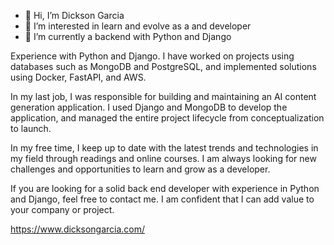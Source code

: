 - 👋 Hi, I’m Dickson Garcia
- 👀 I’m interested in learn and evolve as a and developer 
- 🌱 I’m currently a backend with Python and Django

Experience with Python and Django. I have worked on projects using databases such as MongoDB and PostgreSQL, and implemented solutions using Docker, FastAPI, and AWS.

In my last job, I was responsible for building and maintaining an AI content generation application. I used Django and MongoDB to develop the application, and managed the entire project lifecycle from conceptualization to launch.

In my free time, I keep up to date with the latest trends and technologies in my field through readings and online courses. I am always looking for new challenges and opportunities to learn and grow as a developer.

If you are looking for a solid back end developer with experience in Python and Django, feel free to contact me. I am confident that I can add value to your company or project.


https://www.dicksongarcia.com/

<!---
dickson7/dickson7 is a ✨ special ✨ repository because its `README.md` (this file) appears on your GitHub profile.
You can click the Preview link to take a look at your changes.
--->
